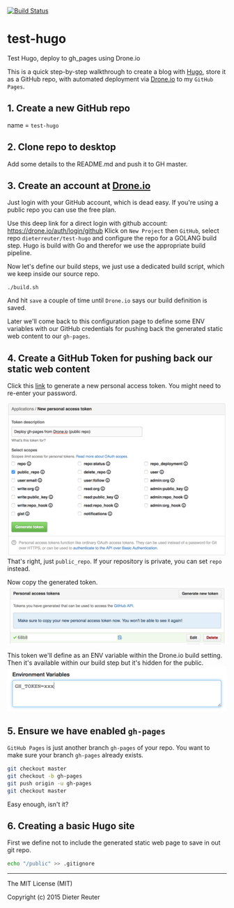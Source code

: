 [![Build Status](https://drone.io/github.com/DieterReuter/test-hugo/status.png)](https://drone.io/github.com/DieterReuter/test-hugo/latest)

# test-hugo
Test Hugo, deploy to gh_pages using Drone.io

This is a quick step-by-step walkthrough to create a blog with [Hugo](http://gohugo.io), store it as a GitHub repo, with automated deployment via [Drone.io](https://drone.io) to my `GitHub Pages`.


## 1. Create a new GitHub repo
name = `test-hugo`


## 2. Clone repo to desktop
Add some details to the README.md and push it to GH master.


## 3. Create an account at [Drone.io](https://drone.io)
Just login with your GitHub account, which is dead easy. If you're using a public repo you can use the free plan.

Use this deep link for a direct login with github account: https://drone.io/auth/login/github
Klick on `New Project` then `GitHub`, select repo `dieterreuter/test-hugo` and configure the repo for a GOLANG build step. Hugo is build with Go and therefor we use the appropriate build pipeline.

Now let's define our build steps, we just use a dedicated build script, which we keep inside our source repo.
```
./build.sh
```
And hit `save` a couple of time until `Drone.io` says our build definition is saved.

Later we'll come back to this configuration page to define some ENV variables with our GitHub credentials for pushing back the generated static web content to our `gh-pages`.


## 4. Create a GitHub Token for pushing back our static web content
Click this [link](https://github.com/settings/tokens/new) to generate a new personal access token. You might need to re-enter your password.

![screen1](/images/01-create-github-access-token-public-repo.png)
That's right, just `public_repo`. If your repository is private, you can set `repo` instead.

Now copy the generated token.
![screen2](/images/02-copy-github-access-token.png)

This token we'll define as an ENV variable within the Drone.io build setting. Then it's available within our build step but it's hidden for the public.
![screen3](/images/03-paste-github-access-token-as-env-to-drone-io.png)


## 5. Ensure we have enabled `gh-pages`

`GitHub Pages` is just another branch `gh-pages` of your repo.
You want to make sure your branch `gh-pages` already exists.
```bash
git checkout master
git checkout -b gh-pages
git push origin -u gh-pages
git checkout master
```
Easy enough, isn't it?


## 6. Creating a basic Hugo site
First we define not to include the generated static web page to save in out git repo.
```bash
echo "/public" >> .gitignore
```

---

The MIT License (MIT)

Copyright (c) 2015 Dieter Reuter
